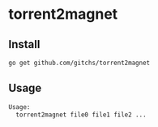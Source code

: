 # torrent2magnet

## Install
```bash
go get github.com/gitchs/torrent2magnet
```

## Usage

```bash
Usage:
  torrent2magnet file0 file1 file2 ...
```
